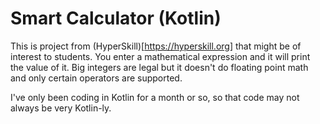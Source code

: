 # Smart Calculator (Kotlin)

This is project from (HyperSkill)[https://hyperskill.org] that might be of interest to students.  You enter a mathematical expression and it will print the value of it.  Big integers are legal but it doesn't do floating point math and only certain operators are supported.

I've only been coding in Kotlin for a month or so, so that code may not always be very Kotlin-ly.